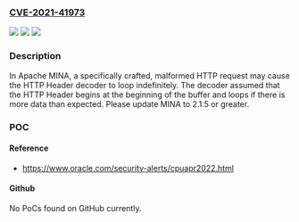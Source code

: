 ### [CVE-2021-41973](https://cve.mitre.org/cgi-bin/cvename.cgi?name=CVE-2021-41973)
![](https://img.shields.io/static/v1?label=Product&message=Apache%20MINA&color=blue)
![](https://img.shields.io/static/v1?label=Version&message=Apache%20MINA%3C%202.1.5%20&color=brighgreen)
![](https://img.shields.io/static/v1?label=Vulnerability&message=CWE-835%20Loop%20with%20Unreachable%20Exit%20Condition%20('Infinite%20Loop')&color=brighgreen)

### Description

In Apache MINA, a specifically crafted, malformed HTTP request may cause the HTTP Header decoder to loop indefinitely. The decoder assumed that the HTTP Header begins at the beginning of the buffer and loops if there is more data than expected. Please update MINA to 2.1.5 or greater.

### POC

#### Reference
- https://www.oracle.com/security-alerts/cpuapr2022.html

#### Github
No PoCs found on GitHub currently.


